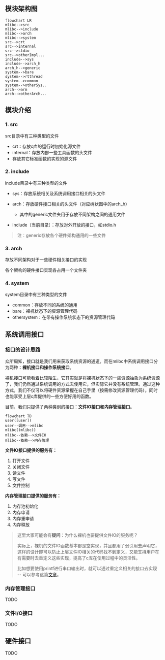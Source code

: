 ## 模块架构图

```mermaid
flowchart LR
mlibc-->src
mlibc-->include
mlibc-->arch
mlibc-->system
src-->crt
src-->internal
src-->stdio
src-->otherImpl...
include-->sys
include-->arch_h
arch_h-->generic
system-->bare
system-->rtthread
system-->common
system-->otherSys..
arch-->arm
arch-->otherArch...
```

## 模块介绍

### 1. src

src目录中有三种类型的文件

- crt：存放c库的运行时初始化源文件
- internal：存放内部一些工具函数的头文件
- 存放其它标准函数的实现的源文件

### 2. include

include目录中有三种类型的文件

- sys：存放系统相关及系统调用接口相关的头文件
- arch：存放硬件接口相关的头文件（对应树状图中的arch_h）
  - 其中的generic文件夹用于存放不同架构之间的通用文件

- include（当前目录）：存放对外开放的接口，如stdio.h

> 注：generic存放各个硬件架构通用的一些文件

### 3. arch

存放不同架构对于一些硬件相关接口的实现

各个架构的硬件接口实现各占用一个文件夹

### 4. system

system目录中有三种类型的文件

- common：存放不同的系统的通用
- bare：裸机状态下的资源管理代码
- othersystem：在带有操作系统状态下的资源管理代码

## 系统调用接口

### 接口的设计思路

众所周知，接口就是我们用来获取系统资源的通道，而在mlibc中系统调用接口分为两种：**裸机接口和操作系统接口**。

裸机接口可能看着比较陌生，它其实就是将裸机状态下的一些资源抽象为系统资源了，我们仍然通过系统调用的方式去使用它，但实际它并没有系统管理。通过这种方式，我们不仅可以将硬件资源掌握在自己手里（按需修改资源管理代码），同时也能享受上层c库提供的一些方便好用的函数。

目前，我们只提供了两种类别的接口：**文件IO接口和内存管理接口**。

```mermaid
flowchart TD
user([user])
user--调用-->mlibc
mlibc((mlibc))
mlibc--依赖-->文件IO
mlibc--依赖-->内存管理
```



**文件IO接口提供的服务有：**

1. 打开文件
2. 关闭文件
3. 读文件
4. 写文件
5. 文件控制

**内存管理接口提供的服务有：**

1. 内存池初始化
2. 内存申请
3. 内存重申请
4. 内存释放

> 这里大家可能会有**疑问**：为什么裸机也要提供文件IO的服务呢？
>
> 实际上，裸机的文件IO函数基本都是空实现，并且都用了弱引用去声明它，这样的设计即可以防止上层文件IO相关的代码找不到定义，又能支持用户在有需要时去重定义这些实现，提高了c库在使用过程中的灵活性。
>
> 比如想要使用printf进行串口输出时，就可以通过重定义相关的接口去实现 -- 可以参考这篇[文章](https://blog.csdn.net/xuhuang11/article/details/119580130)。

### 内存管理接口

TODO

### 文件I/O接口

TODO

## 硬件接口

TODO
